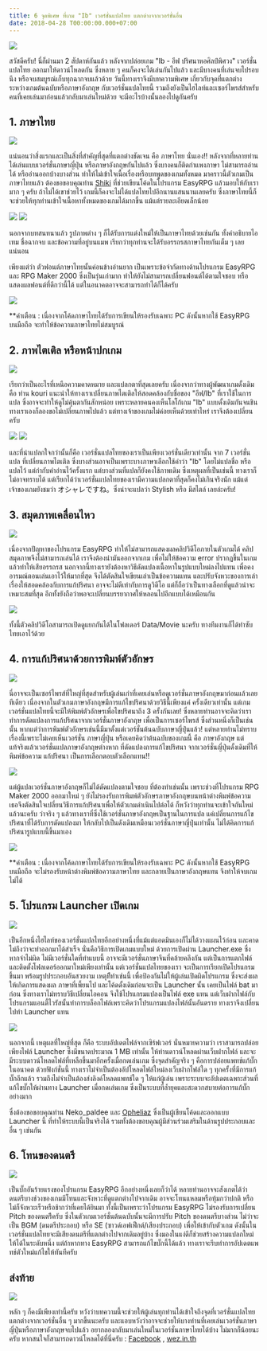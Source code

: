 ```yaml
---
title: 6 จุดพิเศษ ที่เกม "Ib" เวอร์ชั่นแปลไทย แตกต่างจากเวอร์ชั่นอื่น
date: 2018-04-28 T00:00:00.000+07:00
---
```


![](/assets/images/ib/ibtitle.png)

สวัสดีครับ! นี่ก็ผ่านมา 2 สัปดาห์กันแล้ว หลังจากปล่อยเกม "Ib - อีฟ ปริศนาหอศิลป์พิศวง" เวอร์ชั่นแปลไทย ออกมาให้ดาวน์โหลดกัน ซึ่งหลาย ๆ คนก็คงจะได้เล่นกันไปแล้ว
และมีบางคนที่เล่นจบไปรอบนึง หรือจบสมบูรณ์เก็บทุกฉากจบแล้วด้วย วันนี้ทางเราจึงมีบทความพิเศษ เกี่ยวกับจุดที่แตกต่างระหว่างเกมต้นฉบับหรือภาษาอังกฤษ กับเวอร์ชั่นแปลไทยนี้ 
รวมถึงยังเป็นไฮไลท์และเซอร์ไพรส์สำหรับคนที่เคยเล่นมาก่อนแล้วกลับมาเล่นใหม่ด้วย จะมีอะไรบ้างนั้นลองไปดูกันครับ

## 1. ภาษาไทย

![](/assets/images/ibnew2/ibth1.png)

แน่นอนว่าสิ่งแรกและเป็นสิ่งที่สำคัญที่สุดที่แตกต่างชัดเจน คือ ภาษาไทย นั่นเอง!! หลังจากที่หลายท่านได้เล่นแบบเวอร์ชั่นภาษาญี่ปุ่น หรือภาษาอังกฤษกันไปแล้ว 
ซึ่งบางคนก็ติดกำแพงภาษา ไม่สามารถอ่านได้ หรืออ่านออกบ้างบางส่วน ทำให้ไม่เข้าใจเนื้อเรื่องหรือบทพูดของเกมทั้งหมด มาคราวนี้ตัวเกมเป็นภาษาไทยแล้ว 
ต้องขอขอบคุณท่าน [Shiki](https://www.facebook.com/shiki.th) ที่ช่วยเขียนโค้ดในโปรแกรม EasyRPG แล้วมอบให้กับเรามาก ๆ ครับ 
ถ้าไม่ได้เขาช่วยไว้ เกมนี้ก็คงจะไม่ได้แปลไทยไปอีกนานแสนนานเลยครับ ซึ่งภาษาไทยนี้ก็จะช่วยให้ทุกท่านเข้าใจเนื้อหาทั้งหมดของเกมได้มากขึ้น แม้แต่รายละเอียดเล็กน้อย 

![](/assets/images/ibnew/ibthitem.png)
![](/assets/images/ibnew/ibthmap.png)

นอกจากบทสนทนาแล้ว รูปภาพต่าง ๆ ก็ได้รับการแต่งใหม่ให้เป็นภาษาไทยด้วยเช่นกัน ทั้งคำอธิบายไอเทม ชื่อฉากจบ และข้อความที่อยู่บนแมพ
เรียกว่าทุกท่านจะได้รับอรรถรสภาษาไทยกันเต็ม ๆ เลยแน่นอน 

เพียงแต่ว่า ตัวฟอนต์ภาษาไทยนั้นค่อนข้างอ่านยาก เป็นเพราะข้อจำกัดทางด้านโปรแกรม EasyRPG และ RPG Maker 2000 
ซึ่งเป็นรุ่นเก่ามาก ทำให้ยังไม่สามารถเปลี่ยนฟอนต์ได้ตามใจชอบ หรือแสดงผลฟอนต์ที่ดีกว่านี้ได้ แต่ในอนาคตอาจจะสามารถทำได้ก็ได้ครับ

![](/assets/images/ibnew/ibbadthai.jpg)

**คำเตือน : เนื่องจากโค้ดภาษาไทยได้รับการเขียนให้รองรับเฉพาะ PC ดังนั้นหากใช้ EasyRPG บนมือถือ จะทำให้ข้อความภาษาไทยไม่สมบูรณ์

## 2. ภาพไตเติล หรือหน้าปกเกม

![](/assets/images/ibnew/ibthtitle.png)

เรียกว่าเป็นอะไรที่เหนือความคาดหมาย และแปลกตาที่สุดเลยครับ เนื่องจากว่าทางผู้พัฒนาเกมดั้งเดิม คือ ท่าน kouri แนะนำให้ทางเราเปลี่ยนภาพไตเติลให้สอดคล้องกับชื่อของ 
"อีฟ/Ib" ที่เราใช้ในการแปล ซึ่งอาจจะทำให้ดูไม่คุ้นตากันสักหน่อย เพราะหลายคนคงเห็นโลโก้เกม "Ib" แบบดั้งเดิมกันจนชิน ทางเราเองก็ลองขอไม่เปลี่ยนภาพไปแล้ว 
แต่ทางเจ้าของเกมไม่ค่อยเห็นด้วยเท่าไหร่ เราจึงต้องเปลี่ยนครับ 

![](/assets/images/ibnew/ibch.png)
![](/assets/images/ibnew/ibrussia.png)

และที่น่าแปลกใจกว่านั้นก็คือ เวอร์ชั่นแปลไทยของเราเป็นเพียงเวอร์ชั่นเดียวเท่านั้น จาก 7 เวอร์ชั่นแปล 
ที่เปลี่ยนภาพไตเติล ซึ่งบางส่วนอาจเป็นเพราะบางภาษาเลือกใช้คำว่า "Ib" โดยไม่แปลชื่อ หรือแปลไว้ แต่กำกับคำอ่านไว้ครั้งแรก แต่บางส่วนที่แปลก็ยังคงใช้ภาพเดิม 
ซึ่งเหตุผลที่เป็นเช่นนี้ ทางเราก็ไม่อาจทราบได้ แต่เรียกได้ว่าเวอร์ชั่นแปลไทยของเรามีความแปลกตาที่สุดก็คงไม่เกินจริงนัก 
แม้แต่เจ้าของเกมยังชมว่า オシャレですね。ซึ่งน่าจะแปลว่า Stylish หรือ มีสไตล์ เลยล่ะครับ!

## 3. สมุดภาพเคลื่อนไหว

![](/assets/images/ibnew/ibcarrie.png)

เนื่องจากปัญหาของโปรแกรม EasyRPG ทำให้ไม่สามารถแสดงผลคลิปวิดีโอภายในตัวเกมได้ คลิปสมุดภาพจึงไม่สามารถเล่นได้ เราจึงต้องนำมันออกจากเกม เพื่อไม่ให้ข้อความ
error ปรากฎขึ้นในเกมแล้วทำให้เสียอรรถรส นอกจากนี้ทางเรายังต้องหาวิธีดัดแปลงเนื้อหาในรูปแบบใหม่ลงไปแทน เพื่อคงอารมณ์ตอนเล่นเอาไว้ให้มากที่สุด 
จึงได้ตัดสินใจเขียนเล่าเป็นข้อความแทน และปรับจังหวะของการเล่าเรื่องให้สอดคล้องกับการแก้ปริศนา อาจจะไม่ดีเท่ากับการดูวิดีโอ แต่ก็ถือว่าเป็นทางเลือกที่ดูแล้วน่าจะเหมาะสมที่สุด 
อีกทั้งยังถือว่าพอจะเปลี่ยนบรรยากาศให้หลอนไปอีกแบบได้เหมือนกัน 

![](/assets/images/ibnew/ibvid.png)

ทั้งนี้ตัวคลิปวิดีโอสามารถเปิดดูแยกกันได้ในโฟลเดอร์ Data/Movie นะครับ ทางทีมงานก็ได้ทำซับไทยเอาไว้ด้วย

## 4. การแก้ปริศนาด้วยการพิมพ์ตัวอักษร

![](/assets/images/ibnew/ibthtype.png)

นี่อาจจะเป็นเซอร์ไพรส์ที่ใหญ่ที่สุดสำหรับผู้เล่นเก่าที่เคยเล่นหรือดูเวอร์ชั่นภาษาอังกฤษมาก่อนแล้วเลยทีเดียว เนื่องจากในตัวเกมภาษาอังกฤษมีการแก้ไขปริศนาด้วยวิธีนี้เพียงแค่
ครั้งเดียวเท่านั้น แต่เกมเวอร์ชั่นแปลไทยนี้จะมีให้พิมพ์ตัวอักษรเพื่อไขปริศนาถึง 3 ครั้งกันเลย! ซึ่งหลายท่านอาจจะคิดว่าเราทำการดัดแปลงการแก้ปริศนาจากเวอร์ชั่นภาษาอังกฤษ
เพื่อเป็นการเซอร์ไพรส์ ซึ่งส่วนหนึ่งก็เป็นเช่นนั้น หากแต่ว่าการพิมพ์ตัวอักษรเช่นนี้มีมาตั้งแต่เวอร์ชั่นต้นฉบับภาษาญี่ปุ่นแล้ว! แต่หลายท่านไม่ทราบเรื่องนี้เพราะไม่เคยเห็นเวอร์ชั่น
ภาษาญี่ปุ่น หรือเคยคิดว่าต้นฉบับของเกมนี้ คือ ภาษาอังกฤษ แต่แท้จริงแล้วเวอร์ชั่นแปลภาษาอังกฤษต่างหาก ที่ดัดแปลงการแก้ไขปริศนา จากเวอร์ชั่นญี่ปุ่นดั้งเดิมที่ให้พิมพ์ข้อความ
แก้ปริศนา เป็นการเลือกตอบตัวเลือกแทน!! 

![](/assets/images/ibnew/ibjpabyss.png)

แต่ผู้แปลเวอร์ชั่นภาษาอังกฤษก็ไม่ได้ดัดแปลงตามใจชอบ ที่ต้องทำเช่นนั้น เพราะช่วงที่โปรแกรม RPG Maker 2000 ออกมาใหม่ ๆ 
ยังไม่รองรับการพิมพ์ตัวอักษรภาษาอังกฤษบนหน้าต่างพิมพ์ข้อความ เธอจึงตัดสินใจเปลี่ยนวิธีการแก้ปริศนาเพื่อให้ตัวเกมดำเนินไปต่อได้ ก็หวังว่าทุกท่านจะเข้าใจกันใหม่แล้วนะครับ
ว่าจริง ๆ แล้วทางเราที่ซึ่งใช้เวอร์ชั่นภาษาอังกฤษเป็นฐานในการแปล แค่เปลี่ยนการแก้ไขปริศนาที่ได้รับการดัดแปลงมา ให้กลับไปเป็นดังเดิมเหมือนเวอร์ชั่นภาษาญี่ปุ่นเท่านั้น 
ไม่ได้คิดการแก้ปริศนารูปแบบนี้ขึ้นมาเอง

![](/assets/images/ibnew/ibenmobile.jpg)

**คำเตือน : เนื่องจากโค้ดภาษาไทยได้รับการเขียนให้รองรับเฉพาะ PC ดังนั้นหากใช้ EasyRPG บนมือถือ จะไม่รองรับหน้าต่างพิมพ์ข้อความภาษาไทย 
และกลายเป็นภาษาอังกฤษแทน จึงทำให้จบเกมไม่ได้

## 5. โปรแกรม Launcher เปิดเกม

![](/assets/images/ibnew/iblaunch.jpg)

เป็นอีกหนึ่งไฮไลท์ของเวอร์ชั่นแปลไทยอีกอย่างหนึ่งที่แม้แต่แอดมินเองก็ไม่ได้วางแผนไว้ก่อน และคาดไม่ถึงว่าจะทำออกมาได้สำเร็จ นั่นคือวิธีการเปิดเกมแบบใหม่ 
ด้วยการเปิดผ่าน Launcher.exe ซึ่งหากจำไม่ผิด ไม่มีเวอร์ชั่นใดที่ทำแบบนี้ อาจจะมีเวอร์ชั่นภาษาจีนที่คล้ายคลึงกัน แต่เป็นการแตกไฟล์และติดตั้งโฟลเดอร์ออกมาใหม่เพียงเท่านั้น
แต่เวอร์ชั่นแปลไทยของเรา จะเป็นการเรียกเปิดโปรแกรมขึ้นมา พร้อมรูปประกอบอันสวยงาม เหตุทีีทำเช่นนี้ เพื่อป้องกันไม่ให้ผู้เล่นเปิดผิดโปรแกรม ซึ่งจะส่งผลให้เกิดการแสดงผล
ภาษาที่เพี้ยนไป และโค้ดดั้งเดิมก่อนจะเป็น Launcher นั้น เคยเป็นไฟล์ bat มาก่อน ซึ่งทางเราไม่ทราบวิธีเปลี่ยนไอคอน จึงใช้โปรแกรมแปลงเป็นไฟล์ exe แทน 
แต่เว็บฝากไฟล์กับโปรแกรมแอนตี้ไวรัสนั้นทำการบล็อกไฟล์เพราะคิดว่าโปรแกรมแปลงไฟล์นั้นอันตราย ทางเราจึงเปลี่ยนไปทำ Launcher แทน

![](/assets/images/ibnew/ibupdate.png)

นอกจากนี้ เหตุผลที่ใหญ่ที่สุด ก็คือ ระบบอัปเดตไฟล์จากเซิร์ฟเวอร์ นั่นหมายความว่า เราสามารถปล่อยเพียงไฟล์ Launcher ซึ่งมีขนาดประมาณ 1 MB เท่านั้น 
ให้ท่านดาวน์โหลดผ่านเว็บฝากไฟล์ และจะมีระบบดาวน์โหลดไฟล์ที่เหลือขึ้นมาอีกครั้งเมื่อกดเล่นเกม ซึ่งจุดสำคัญจริง ๆ คือการปล่อยแพทช์แก้บั๊กในอนาคต 
ด้วยฟังก์ชั่นนี้ ทางเราไม่จำเป็นต้องอัปโหลดไฟล์ใหม่ลงเว็บฝากไฟล์ใด ๆ ทุกครั้งที่มีการแก้บั๊กอีกแล้ว รวมถึงไม่จำเป็นต้องส่งลิงค์โหลดแพทช์ใด ๆ ให้แก่ผู้เล่น 
เพราะระบบจะอัปเดตเฉพาะส่วนที่แก้ไขบั๊กให้ผ่านทาง Launcher เมื่อกดเล่นเกม ซึ่งเป็นระบบที่ล้ำยุคและสะดวกสบายต่อการแก้บั๊กอย่างมาก

ซึ่งต้องขอขอบคุณท่าน Neko_paldee และ [Opheliaz](http://www.the-kitti.com/) ซึ่งเป็นผู้เขียนโค้ดและออกแบบ Launcher นี้ 
ที่ทำให้ระบบนี้เป็นจริงได้ รวมทั้งต้องขอบคุณผู้มีส่วนร่วมเสริมในด้านรูปประกอบและอื่น ๆ เช่นกัน 

## 6. โทนของดนตรี

![](/assets/images/ibnew/ibmusic.png)

เป็นบั๊กอันร้ายแรงของโปรแกรม EasyRPG อีกอย่างหนึ่งเลยก็ว่าได้ หลายท่านอาจจะสังเกตได้ว่าดนตรีบางช่วงของเกมมีโทนและจังหวะที่ดูแตกต่างไปจากเดิม 
อาจจะโทนแหลมหรือทุ้มกว่าปกติ หรือไม่ก็จังหวะเร็วหรือช้ากว่าที่เคยได้ยินมา ทั้งนี้เป็นเพราะว่าโปรแกรม EasyRPG ไม่รองรับการเปลี่ยน Pitch ของดนตรีึครับ
ซึ่งในตัวเกมเวอร์ชั่นต้นฉบับนั้นจะมีการปรับ Pitch ของดนตรีบางส่วน ไม่ว่าจะเป็น BGM (ดนตรีประกอบ) หรือ SE (ซาวด์เอฟเฟ็กต์/เสียงประกอบ) เพื่อให้เข้ากับตัวเกม
ดังนั้นในเวอร์ชั่นแปลไทยจะมีเสียงดนตรีที่แตกต่างไปจากเดิมอยู่บ้าง ซึ่งมองในแง่ดีก็ช่วยสร้างความแปลกใหม่ให้ได้ในระดับหนึ่ง แต่ถ้าหากทาง EasyRPG สามารถแก้ไขบั๊กนี้ได้แล้ว
ทางเราจะรีบทำการอัปเดตแพทช์ตัวใหม่แก้ไขให้ทันทีครับ

## ส่งท้าย

![](/assets/images/wezlogo2crop645.png)

หลัก ๆ ก็คงมีเพียงเท่านี้ครับ หวังว่าบทความนี้จะช่วยให้ผู้เล่นทุกท่านได้เข้าใจถึงจุดที่เวอร์ชั่นแปลไทยแตกต่างจากเวอร์ชั่นอื่น ๆ มากขึ้นนะครับ 
และแอบหวังว่าอาจจะช่วยให้บางท่านที่เคยเล่นเวอร์ชั่นภาษาญี่ปุ่นหรือภาษาอังกฤษจบไปแล้ว อยากลองกลับมาเล่นใหม่ในเวอร์ชั่นภาษาไทยได้บ้าง
ไม่มากก็น้อยนะครับ หากสนใจก็สามารถดาวน์โหลดได้ที่นี่ครับ : [Facebook](https://www.facebook.com/whateverzonepage/posts/1887989967901074) , [wez.in.th](https://wez.in.th/game/ib)
